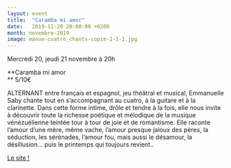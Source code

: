 ```yaml
---
layout: event
title:  "Caramba mi amor"
date:   2019-11-20 20:00:00 +0200
month: novembre-2019
image: manue-cuatro_chants-copie-2-1-1.jpg
---
```






 Mercredi 20, jeudi 21 novembre à 20h

 **Caramba mi amor  
** 5/10€



ALTERNANT entre français et espagnol, jeu théâtral et musical, Emmanuelle Saby chante tout en s’accompagnant au cuatro, à la guitare et à la clarinette. Dans cette forme intime, drôle et tendre à la fois, elle nous invite à découvrir toute la richesse poétique et mélodique de la musique vénézuélienne teintée tour à tour de joie et de romantisme. Elle raconte l’amour d’une mère, même vache, l’amour presque jaloux des pères, la séduction, les sérénades, l’amour fou, mais aussi le désamour, la désillusion... puis le printemps qui toujours revient..







[Le site !](http://emmanuelle-saby.fr/)